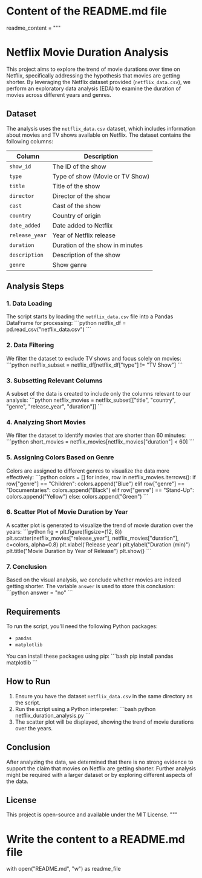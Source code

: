 # Content of the README.md file
readme_content = """
# Netflix Movie Duration Analysis

This project aims to explore the trend of movie durations over time on Netflix, specifically addressing the hypothesis that movies are getting shorter. By leveraging the Netflix dataset provided (`netflix_data.csv`), we perform an exploratory data analysis (EDA) to examine the duration of movies across different years and genres.

## Dataset

The analysis uses the `netflix_data.csv` dataset, which includes information about movies and TV shows available on Netflix. The dataset contains the following columns:

| Column       | Description                              |
|--------------|------------------------------------------|
| `show_id`    | The ID of the show                       |
| `type`       | Type of show (Movie or TV Show)          |
| `title`      | Title of the show                        |
| `director`   | Director of the show                     |
| `cast`       | Cast of the show                         |
| `country`    | Country of origin                        |
| `date_added` | Date added to Netflix                    |
| `release_year`| Year of Netflix release                 |
| `duration`   | Duration of the show in minutes          |
| `description`| Description of the show                  |
| `genre`      | Show genre                               |

## Analysis Steps

### 1. Data Loading
The script starts by loading the `netflix_data.csv` file into a Pandas DataFrame for processing:
\`\`\`python
netflix_df = pd.read_csv("netflix_data.csv")
\`\`\`

### 2. Data Filtering
We filter the dataset to exclude TV shows and focus solely on movies:
\`\`\`python
netflix_subset = netflix_df[netflix_df["type"] != "TV Show"]
\`\`\`

### 3. Subsetting Relevant Columns
A subset of the data is created to include only the columns relevant to our analysis:
\`\`\`python
netflix_movies = netflix_subset[["title", "country", "genre", "release_year", "duration"]]
\`\`\`

### 4. Analyzing Short Movies
We filter the dataset to identify movies that are shorter than 60 minutes:
\`\`\`python
short_movies = netflix_movies[netflix_movies["duration"] < 60]
\`\`\`

### 5. Assigning Colors Based on Genre
Colors are assigned to different genres to visualize the data more effectively:
\`\`\`python
colors = []
for index, row in netflix_movies.iterrows():
    if row["genre"] == "Children":
        colors.append("Blue")
    elif row["genre"] == "Documentaries":
        colors.append("Black")
    elif row["genre"] == "Stand-Up":
        colors.append("Yellow")
    else:
        colors.append("Green")
\`\`\`

### 6. Scatter Plot of Movie Duration by Year
A scatter plot is generated to visualize the trend of movie duration over the years:
\`\`\`python
fig = plt.figure(figsize=(12, 8))
plt.scatter(netflix_movies["release_year"], netflix_movies["duration"], c=colors, alpha=0.8)
plt.xlabel('Release year')
plt.ylabel("Duration (min)")
plt.title("Movie Duration by Year of Release")
plt.show()
\`\`\`

### 7. Conclusion
Based on the visual analysis, we conclude whether movies are indeed getting shorter. The variable `answer` is used to store this conclusion:
\`\`\`python
answer = "no"
\`\`\`

## Requirements

To run the script, you'll need the following Python packages:

- `pandas`
- `matplotlib`

You can install these packages using pip:
\`\`\`bash
pip install pandas matplotlib
\`\`\`

## How to Run

1. Ensure you have the dataset `netflix_data.csv` in the same directory as the script.
2. Run the script using a Python interpreter:
   \`\`\`bash
   python netflix_duration_analysis.py
   \`\`\`
3. The scatter plot will be displayed, showing the trend of movie durations over the years.

## Conclusion

After analyzing the data, we determined that there is no strong evidence to support the claim that movies on Netflix are getting shorter. Further analysis might be required with a larger dataset or by exploring different aspects of the data.

## License

This project is open-source and available under the MIT License.
"""

# Write the content to a README.md file
with open("README.md", "w") as readme_file
